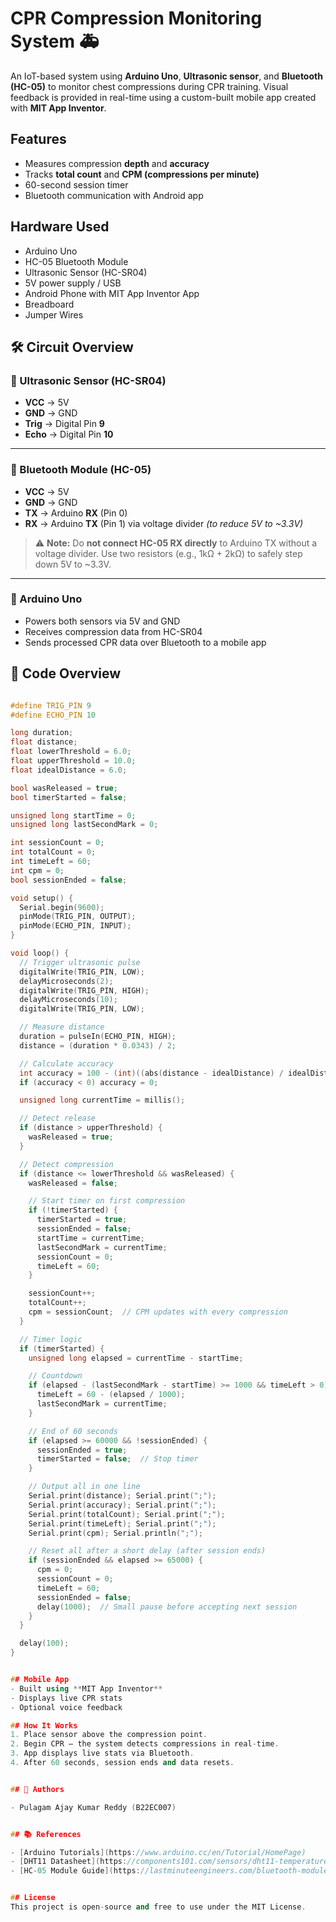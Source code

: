 # CPR Compression Monitoring System 🚑

An IoT-based system using **Arduino Uno**, **Ultrasonic sensor**, and **Bluetooth (HC-05)** to monitor chest compressions during CPR training. Visual feedback is provided in real-time using a custom-built mobile app created with **MIT App Inventor**.

## Features
- Measures compression **depth** and **accuracy**
- Tracks **total count** and **CPM (compressions per minute)**
- 60-second session timer
- Bluetooth communication with Android app

## Hardware Used
- Arduino Uno
- HC-05 Bluetooth Module
- Ultrasonic Sensor (HC-SR04)
- 5V power supply / USB
- Android Phone with MIT App Inventor App
- Breadboard
- Jumper Wires

## 🛠️ Circuit Overview

### 🔹 Ultrasonic Sensor (HC-SR04)
- **VCC** → 5V  
- **GND** → GND  
- **Trig** → Digital Pin **9**  
- **Echo** → Digital Pin **10**

---

### 🔹 Bluetooth Module (HC-05)
- **VCC** → 5V  
- **GND** → GND  
- **TX** → Arduino **RX** (Pin 0)  
- **RX** → Arduino **TX** (Pin 1) via voltage divider *(to reduce 5V to ~3.3V)*

> ⚠️ **Note:** Do **not connect HC-05 RX directly** to Arduino TX without a voltage divider. Use two resistors (e.g., 1kΩ + 2kΩ) to safely step down 5V to ~3.3V.

---

### 🔹 Arduino Uno
- Powers both sensors via 5V and GND  
- Receives compression data from HC-SR04  
- Sends processed CPR data over Bluetooth to a mobile app

## 🧾 Code Overview

```cpp

#define TRIG_PIN 9
#define ECHO_PIN 10

long duration;
float distance;
float lowerThreshold = 6.0;
float upperThreshold = 10.0;
float idealDistance = 6.0;

bool wasReleased = true;
bool timerStarted = false;

unsigned long startTime = 0;
unsigned long lastSecondMark = 0;

int sessionCount = 0;
int totalCount = 0;
int timeLeft = 60;
int cpm = 0;
bool sessionEnded = false;

void setup() {
  Serial.begin(9600);
  pinMode(TRIG_PIN, OUTPUT);
  pinMode(ECHO_PIN, INPUT);
}

void loop() {
  // Trigger ultrasonic pulse
  digitalWrite(TRIG_PIN, LOW);
  delayMicroseconds(2);
  digitalWrite(TRIG_PIN, HIGH);
  delayMicroseconds(10);
  digitalWrite(TRIG_PIN, LOW);

  // Measure distance
  duration = pulseIn(ECHO_PIN, HIGH);
  distance = (duration * 0.0343) / 2;

  // Calculate accuracy
  int accuracy = 100 - (int)((abs(distance - idealDistance) / idealDistance) * 100.0);
  if (accuracy < 0) accuracy = 0;

  unsigned long currentTime = millis();

  // Detect release
  if (distance > upperThreshold) {
    wasReleased = true;
  }

  // Detect compression
  if (distance <= lowerThreshold && wasReleased) {
    wasReleased = false;

    // Start timer on first compression
    if (!timerStarted) {
      timerStarted = true;
      sessionEnded = false;
      startTime = currentTime;
      lastSecondMark = currentTime;
      sessionCount = 0;
      timeLeft = 60;
    }

    sessionCount++;
    totalCount++;
    cpm = sessionCount;  // CPM updates with every compression
  }

  // Timer logic
  if (timerStarted) {
    unsigned long elapsed = currentTime - startTime;

    // Countdown
    if (elapsed - (lastSecondMark - startTime) >= 1000 && timeLeft > 0) {
      timeLeft = 60 - (elapsed / 1000);
      lastSecondMark = currentTime;
    }

    // End of 60 seconds
    if (elapsed >= 60000 && !sessionEnded) {
      sessionEnded = true;
      timerStarted = false;  // Stop timer
    }

    // Output all in one line
    Serial.print(distance); Serial.print(";");
    Serial.print(accuracy); Serial.print(";");
    Serial.print(totalCount); Serial.print(";");
    Serial.print(timeLeft); Serial.print(";");
    Serial.print(cpm); Serial.println(";");

    // Reset all after a short delay (after session ends)
    if (sessionEnded && elapsed >= 65000) {
      cpm = 0;
      sessionCount = 0;
      timeLeft = 60;
      sessionEnded = false;
      delay(1000);  // Small pause before accepting next session
    }
  }

  delay(100);
}


## Mobile App
- Built using **MIT App Inventor**
- Displays live CPR stats
- Optional voice feedback

## How It Works
1. Place sensor above the compression point.
2. Begin CPR — the system detects compressions in real-time.
3. App displays live stats via Bluetooth.
4. After 60 seconds, session ends and data resets.


## 📌 Authors

- Pulagam Ajay Kumar Reddy (B22EC007)


## 📚 References

- [Arduino Tutorials](https://www.arduino.cc/en/Tutorial/HomePage)
- [DHT11 Datasheet](https://components101.com/sensors/dht11-temperature-sensor)
- [HC-05 Module Guide](https://lastminuteengineers.com/bluetooth-module-arduino-tutorial)


## License
This project is open-source and free to use under the MIT License.


